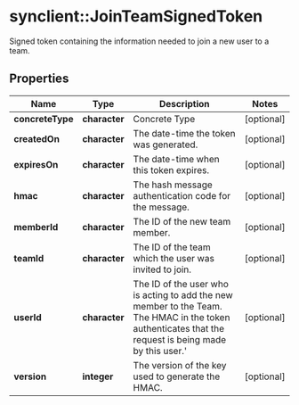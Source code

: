 # synclient::JoinTeamSignedToken

Signed token containing the information needed to join a new user to a team.
## Properties
Name | Type | Description | Notes
------------ | ------------- | ------------- | -------------
**concreteType** | **character** | Concrete Type | [optional] 
**createdOn** | **character** | The date-time the token was generated. | [optional] 
**expiresOn** | **character** | The date-time when this token expires. | [optional] 
**hmac** | **character** | The hash message authentication code for the message. | [optional] 
**memberId** | **character** | The ID of the new team member. | [optional] 
**teamId** | **character** | The ID of the team which the user was invited to join. | [optional] 
**userId** | **character** | The ID of the user who is acting to add the new member to the Team. The HMAC in the token authenticates that the request is being made by this user.&#39;  | [optional] 
**version** | **integer** | The version of the key used to generate the HMAC. | [optional] 


